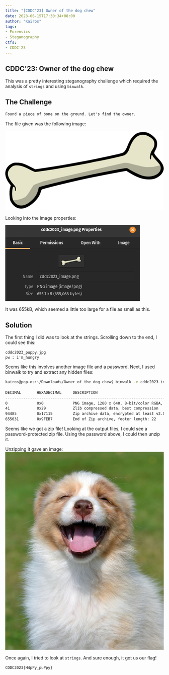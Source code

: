 ```yaml
---
title: "[CDDC'23] Owner of the dog chew"
date: 2023-06-15T17:30:34+08:00
author: "Kairos"
tags:
- Forensics
- Steganography
ctfs:
- CDDC'23
---
```


## CDDC'23: Owner of the dog chew

This was a pretty interesting steganography challenge which required the analysis of `strings` and using `binwalk`.

## The Challenge

```md
Found a piece of bone on the ground. Let's find the owner.
```

The file given was the following image:

![Challenge](cddc2023_image.png)

Looking into the image properties:

![Image Size](size.png)

It was 655kB, which seemed a little too large for a file as small as this.

## Solution

The first thing I did was to look at the strings. Scrolling down to the end, I could see this:

```
cddc2023_puppy.jpg
pw : i'm_hungry
```

Seems like this involves another image file and a password. Next, I used binwalk to try and extract any hidden files:

```bash
kairos@pop-os:~/Downloads/Owner_of_the_dog_chew$ binwalk -e cddc2023_image.png 

DECIMAL       HEXADECIMAL     DESCRIPTION
--------------------------------------------------------------------------------
0             0x0             PNG image, 1280 x 640, 8-bit/color RGBA, non-interlaced
41            0x29            Zlib compressed data, best compression
94485         0x17115         Zip archive data, encrypted at least v2.0 to extract, compressed size: 560398, uncompressed size: 561761, name: cddc2023_puppy.jpg
655031        0x9FEB7         End of Zip archive, footer length: 22
```

Seems like we got a zip file! Looking at the output files, I could see a password-protected zip file. Using the password above, I could then unzip it.

Unzipping it gave an image:
![Image](cddc2023_puppy.jpg)

Once again, I tried to look at `strings`. And sure enough, it  got us our flag!

```bash
CDDC2023{H4pPy_puPpy}
```